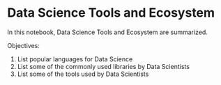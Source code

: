 # Data Science Tools and Ecosystem
In this notebook, Data Science Tools and Ecosystem are summarized.

Objectives:
1. List popular languages for Data Science
2. List some of the commonly used libraries by Data Scientists
3. List some of the tools used by Data Scientists
